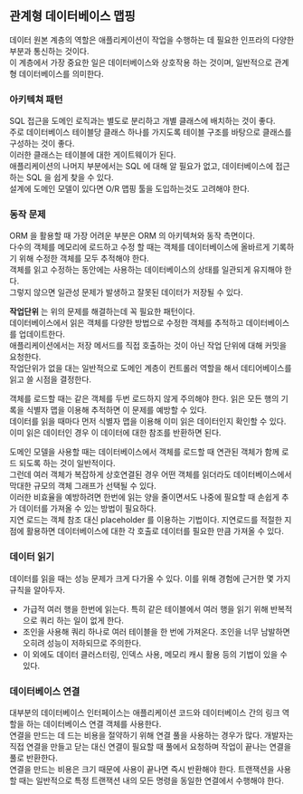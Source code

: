 ## 관계형 데이터베이스 맵핑
데이터 원본 계층의 역할은 애플리케이션이 작업을 수행하는 데 필요한 인프라의 다양한 부분과 통신하는 것이다.  
이 계층에서 가장 중요한 일은 데이터베이스와 상호작용 하는 것이며, 일반적으로 관계형 데이터베이스를 의미한다.  

### 아키텍쳐 패턴

SQL 접근을 도메인 로직과는 별도로 분리하고 개별 클래스에 배치하는 것이 좋다.  
주로 데이터베이스 테이블당 클래스 하나를 가지도록 테이블 구조를 바탕으로 클래스를 구성하는 것이 좋다.  
이러한 클래스는 테이블에 대한 게이트웨이가 된다.  
애플리케이션의 나머지 부분에서는 SQL 에 대해 알 필요가 없고, 데이터베이스에 접근하는 SQL 을 쉽게 찾을 수 있다.  
설계에 도메인 모델이 있다면 O/R 맵핑 툴을 도입하는것도 고려해야 한다.  

### 동작 문제
ORM 을 활용할 때 가장 어려운 부분은 ORM 의 아키텍쳐와 동작 측면이다.  
다수의 객체를 메모리에 로드하고 수정 할 때는 객체를 데이터베이스에 올바르게 기록하기 위해 수정한 객체를 모두 추적해야 한다.  
객체를 읽고 수정하는 동안에는 사용하는 데이터베이스의 상태를 일관되게 유지해야 한다.  
그렇지 않으면 일관성 문제가 발생하고 잘못된 데이터가 저장될 수 있다.  

<b>작업단위</b> 는 위의 문제를 해결하는데 꼭 필요한 패턴이다.  
데이터베이스에서 읽은 객체를 다양한 방법으로 수정한 객체를 추적하고 데이터베이스를 업데이트한다.  
애플리케이션에서는 저장 메서드를 직접 호출하는 것이 아닌 작업 단위에 대해 커밋을 요청한다.  
작업단위가 없을 대는 일반적으로 도메인 계층이 컨트롤러 역할을 해서 데티어베이스를 읽고 쓸 시점을 결정한다. 

객체를 로드할 때는 같은 객체를 두번 로드하지 않게 주의해야 한다. 읽은 모든 행의 기록을 식별자 맵을 이용해 추적하면 이 문제를 예방할 수 있다.  
데이터를 읽을 때마다 먼저 식별자 맵을 이용해 이미 읽은 데이터인지 확인할 수 있다. 이미 읽은 데이터인 경우 이 데이터에 대한 참조를 반환하면 된다.  

도메인 모델을 사용할 때는 데이터베이스에서 객체를 로드할 때 연관된 객체가 함께 로드 되도록 하는 것이 일반적이다.  
그런데 여러 객체가 복잡하게 상호연결된 경우 어떤 객체를 읽더라도 데이터베이스에서 막대한 규모의 객체 그래프가 선택될 수 있다.  
이러한 비효율을 예방하려면 한번에 읽는 양을 줄이면서도 나중에 필요할 때 손쉽게 추가 데이터를 가져올 수 있는 방법이 필요하다.  
지연 로드는 객체 참조 대신 placeholder 를 이용하는 기법이다. 지연로드를 적절한 지점에 활용하면 데이터베이스에 대한 각 호출로 데이터를 필요한 만큼 가져올 수 있다. 

### 데이터 읽기 
데이터를 읽을 때는 성능 문제가 크게 다가올 수 있다. 이를 위해 경험에 근거한 몇 가지 규칙을 알아두자.  

- 가급적 여러 행을 한번에 읽는다. 특히 같은 테이블에서 여러 행을 읽기 위해 반복적으로 쿼리 하는 일이 없게 한다.  
- 조인을 사용해 쿼리 하나로 여러 테이블을 한 번에 가져온다. 조인을 너무 남발하면 오히려 성능이 저하되므로 주의한다.  
- 이 외에도 데이터 클러스터링, 인덱스 사용, 메모리 캐시 활용 등의 기법이 있을 수 있다.


### 데이터베이스 연결
대부분의 데이터베이스 인터페이스는 애플리케이션 코드와 데이터베이스 간의 링크 역할을 하는 데이터베이스 연결 객체를 사용한다.  
연결을 만드는 데 드는 비용을 절약하기 위해 연결 풀을 사용하는 경우가 많다. 개발자는 직접 연결을 만들고 닫는 대신 연결이 필요할 때 
풀에서 요청하며 작업이 끝나는 연결을 풀로 반환한다.  
연결을 만드는 비용은 크기 때문에 사용이 끝나면 즉시 반환해야 한다. 트랜잭션을 사용할 때는 일반적으로 특정 트랜잭션 내의 모든 명령을 동일한 연결에서 수행해야 한다.  


